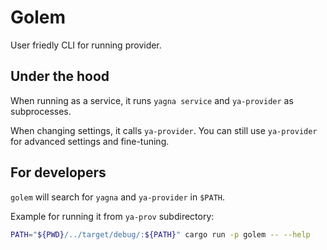 # Golem

User friedly CLI for running provider.

## Under the hood

When running as a service, it runs `yagna service` and `ya-provider` as
subprocesses.

When changing settings, it calls `ya-provider`. You can still use `ya-provider`
for advanced settings and fine-tuning.

## For developers

`golem` will search for `yagna` and `ya-provider` in `$PATH`.

Example for running it from `ya-prov` subdirectory:
```bash
PATH="${PWD}/../target/debug/:${PATH}" cargo run -p golem -- --help
```
